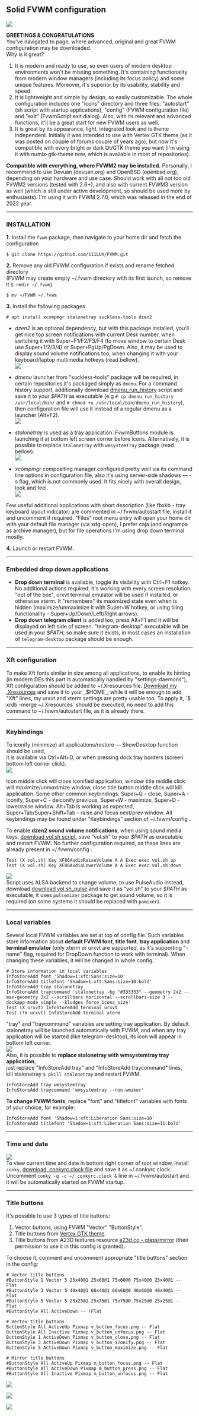 ## Solid FVWM configuration
![](https://raw.githubusercontent.com/111LUX/SCREENSHOTS/main/333.png)

**GREETINGS & CONGRATULATIONS**  
You've navigated to page, where advanced, original and great FVWM configuration may be downloaded.  
Why is it great?  
1. It is modern and ready to use, so even users of modern desktop environments won't be missing something. It's containing functionality from modern window managers (including its focus policy) and some unique features. Moreover, it's superior by its usability, stability and speed.  
2. It is lightweight and simple by design, so easily customizable. The whole configuration includes one "icons" directory and three files: "autostart" (sh script with startup applications), "config" (FVWM configuration file) and "exit" (FvwmScript exit dialog). Also, with its relevant and advanced functions, it'll be a great start for new FVWM users as well.  
3. It is great by its appearance, light, integrated look and is theme independent. Initially it was intended to use with Vertex GTK theme (as it was posted on couple of forums couple of years ago), but now it's compatible with every bright or dark Qt/GTK theme you want (I'm using it with numix-gtk-theme now, which is available in most of repositories).

**Compatible with everything, where FVWM2 may be installed.**
Personally, I recommend to use Devuan (devuan.org) and OpenBSD (openbsd.org), depending on your hardware and use case. Should work with all not too old FVWM2 versions (tested with 2.6+), and also with current FVWM3 version as well (which is still under active development, so should be used more by enthusiasts). I'm using it with FVWM 2.7.0, which was released in the end of 2022 year.  

---

### INSTALLATION  
  
**1.** Install the `fvwm` package, then navigate to your home dir and fetch the configuration
```
$ git clone https://github.com/111LUX/FVWM.git
```
**2.** Remove any old FVWM configuration if exists and rename fetched directory  
(FVWM may create empty ~/.fvwm directory with its first launch, so remove it `$ rmdir ~/.fvwm`)
```
$ mv ~/FVWM ~/.fvwm
```
**3.** Install the following packages
```
# apt install xcompmgr stalonetray suckless-tools dzen2
```
* _dzen2_ is an optional dependency, but with this package installed, you'll get nice top screen notifications with current Desk number, when switching it with Super+F1/F2/F3/F4 (to move window to certain Desk use Super+1/2/3/4) or Super+PgUp/PgDown. Also, it may be used to display sound volume notifications too, when changing it with your keyboard/laptop multimedia hotkeys (read bellow).  
![](https://raw.githubusercontent.com/111LUX/SCREENSHOTS/main/dzen.png)  

* _dmenu_ launcher from "suckless-tools" package will be required, in certain repositories it's packaged simply as `dmenu`. For a command history support, additionally download [dmenu_run_history](https://tools.suckless.org/dmenu/scripts/dmenu_run_with_command_history/) script and save it to your _$PATH_ as executable (e.g `# cp dmenu_run_history /usr/local/bin/` and `# chmod +x /usr/local/bin/dmenu_run_history`), then configuration file will use it instead of a regular dmenu as a launcher (Alt+F2).  
![](https://raw.githubusercontent.com/111LUX/SCREENSHOTS/main/dmenu_run.png)  

* _stalonetray_ is used as a tray application. FvwmButtons module is launching it at bottom left screen corner before icons. Alternatively, it is possible to replace `stalonetray` with `wmsystemtray` package (read bellow).  
![](https://raw.githubusercontent.com/111LUX/SCREENSHOTS/main/dock.png)  

* _xcompmgr_ compositing manager configured pretty well via its command line options in configuration file, also it's using server-side shadows — -s flag, which is not commonly used. It fits nicely with overall design, look and feel.  
![](https://raw.githubusercontent.com/111LUX/SCREENSHOTS/main/screenshot.png)  

Few useful additional applications with short description (like fbxkb - tray keyboard layout indicator) are commented in ~/.fvwm/autostart file, install it and uncomment if required. "Files" root menu entry will open your home dir with your default file manager (via xdg-open), I prefer caja (and engrampa as archive manager), but for file operations I'm using drop down terminal mostly.  

**4.** Launch or restart FVWM.  

---

### Embedded drop down applications  
* **Drop down terminal** is available, toggle its visibility with Ctrl+F1 hotkey. No additional actions required, it's working with every screen resolution "out of the box", urxvt terminal emulator will be used if installed, or otherwise xterm. It "remembers" its maximized state even when is hidden (maximize/unmaximize it with Super+W hotkey, or using tiling functionality - Super+Up/Down/Left/Right arrows).  
* **Drop down telegram client** is added too, press Alt+F1 and it will be displayed on left side of screen. "telegram-desktop" executable will be used in your _$PATH_, so make sure it exists, in most cases an installation of `telegram-desktop` package should be enough.  

---

### Xft configuration  
To make Xft fonts similar in size among all applications, to enable its hinting (in modern DEs this part is automatically handled by "settings-daemons"), Xft configuration should be added to ~/.Xresources file. [Download my .Xresources](https://raw.githubusercontent.com/111LUX/777/main/.Xresources) and save it to your _$HOME_, while it will be enough to add "Xft" lines, my urxvt and xterm settings are pretty usable too. To apply it, `$ xrdb -merge ~/.Xresources` should be executed, no need to add this command to ~/.fvwm/autostart file, as it is already there.  

---

### Keybindings  
To iconify (minimize) all applications/restore — ShowDesktop function should be used,  
it is available via Ctrl+Alt+D, or when pressing dock tray borders (screen bottom left corner click).  
![](https://raw.githubusercontent.com/111LUX/SCREENSHOTS/main/showdesktop.gif)  

Icon middle click will close iconified application, window title middle click will maximize/unmaximize window, close title button middle click will kill application. Some other common keybindings: Super+Q - close, Super+A - iconify, Super+C - deiconify previous, Super+W - maximize, Super+D - lower/raise window. Alt+Tab is working as expected, Super+Tab/Super+Shift+Tab - raise and focus next/prev window. All keybindings may be found under "Keybindings" section of ~/.fvwm/config .  

To enable **dzen2 sound volume notifications**, when using sound media keys, [download vol.sh script](https://raw.githubusercontent.com/111LUX/777/main/vol.sh), save "vol.sh" to your _$PATH_ as executable and restart FVWM.  No further configuration required, as these lines are already present in ~/.fvwm/config :  
```
Test (X vol.sh) Key XF86AudioRaiseVolume A A Exec exec vol.sh up
Test (X vol.sh) Key XF86AudioLowerVolume A A Exec exec vol.sh down
```  
![](https://raw.githubusercontent.com/111LUX/SCREENSHOTS/main/pulsevol.png)  
Script uses ALSA backend to change volume, to use PulseAudio instead, download [download vol.sh_pulse](https://raw.githubusercontent.com/111LUX/777/main/vol.sh_pulse) and save it as "vol.sh" to your _$PATH_ as executable, it uses `pulsemixer` package to get sound volume, so it is required (on some systems it should be replaced with `pamixer`).  

---

### Local variables  
Several local FVWM variables are set at top of config file. Such variables store information about **default FVWM font**, **title font**, **tray application** and **terminal emulator** (only xterm or urxvt are supported, as it's supporting "-name" flag, required for DropDown function to work with terminal). When changing these variables, it will be changed in whole config.  
```
# Store information in local variables
InfoStoreAdd font 'Shadow=1:xft:Sans:size=10'
InfoStoreAdd titlefont 'Shadow=1:xft:Sans:size=10:bold'
InfoStoreAdd tray stalonetray
InfoStoreAdd traycommand 'stalonetray -bg "#333333" --geometry 2x2 --max-geometry 2x2 --scrollbars horizontal --scrollbars-size 3 --dockapp-mode simple --kludges force_icons_size'
Test (X urxvt) InfoStoreAdd terminal urxvt
Test (!X urxvt) InfoStoreAdd terminal xterm
```

"tray" and "traycommand" variables are setting tray application. By default stalonetray will be launched automatically with FVWM, and when any tray application will be started (like telegram-desktop), its icon will appear in bottom left corner.  
![](https://raw.githubusercontent.com/111LUX/SCREENSHOTS/main/wmsystemtray.png)  
Also, it is possible to **replace stalonetray with wmsystemtray tray application**,  
just replace "InfoStoreAdd tray" and "InfoStoreAdd traycommand" lines,  
kill stalonetray `$ pkill stalonetray` and restart FVWM.  
```
InfoStoreAdd tray wmsystemtray
InfoStoreAdd traycommand 'wmsystemtray --non-wmaker'
```
   
**To change FVWM fonts**, replace "font" and "titlefont" variables with fonts of your choice, for example:  
```
InfoStoreAdd font 'Shadow=1:xft:Liberation Sans:size=10'
InfoStoreAdd titlefont 'Shadow=1:xft:Liberation Sans:size=11:bold'
```
---

### Time and date  
![](https://raw.githubusercontent.com/111LUX/SCREENSHOTS/main/0707time.png)  
To view current time and date in bottom right corner of root window, install `conky`, [download .conkyrc.clock file](https://raw.githubusercontent.com/111LUX/777/main/.conkyrc.clock) and save it as ~/.conkyrc.clock . Uncomment `conky -q -c ~/.conkyrc.clock &` line in ~/.fvwm/autostart and it will be automatically started on FVWM startup.

---

### Title buttons  
It's possible to use 3 types of title buttons:  
1. Vector buttons, using FVWM "Vector" "ButtonStyle".
2. Title buttons from [Vertex GTK theme](https://github.com/horst3180/vertex-theme).
3. Title buttons from A23D textures resource [a23d.co - glass/mirror](https://www.a23d.co/product-category/textures/glass/mirror/) (their permission to use it in this config is granted).  

To choose it, comment and uncomment appropriate "title buttons" section in the config:
```
# Vector title buttons
#ButtonStyle 1 Vector 5 25x40@1 25x60@1 75x60@0 75x40@0 25x40@1 -- Flat
#ButtonStyle 3 Vector 5 40x40@1 60x40@1 60x60@0 40x60@0 40x40@1 -- Flat
#ButtonStyle 5 Vector 5 25x25@1 25x75@1 75x75@0 75x25@0 25x25@1 -- Flat
#ButtonStyle All ActiveDown -- !Flat

# Vertex title buttons
ButtonStyle All ActiveUp Pixmap v_button_focus.png -- Flat
ButtonStyle All Inactive Pixmap v_button_unfocus.png -- Flat
ButtonStyle 1 ActiveDown Pixmap v_button_close.png -- Flat
ButtonStyle 3 ActiveDown Pixmap v_button_iconify.png -- Flat
ButtonStyle 5 ActiveDown Pixmap v_button_maximize.png -- Flat

# Mirror title buttons
#ButtonStyle All ActiveUp Pixmap m_button_focus.png -- Flat
#ButtonStyle All ActiveDown Pixmap m_button_press.png -- Flat
#ButtonStyle All Inactive Pixmap m_button_unfocus.png -- Flat
```
![](https://raw.githubusercontent.com/111LUX/SCREENSHOTS/main/titlebuttons1.png)  

![](https://raw.githubusercontent.com/111LUX/SCREENSHOTS/main/titlebuttons2.png)  

![](https://raw.githubusercontent.com/111LUX/SCREENSHOTS/main/titlebuttons.png)

